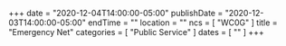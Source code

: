 +++
date = "2020-12-04T14:00:00-05:00"
publishDate = "2020-12-03T14:00:00-05:00"
endTime = ""
location = ""
ncs = [ "WC0G" ]
title = "Emergency Net"
categories = [ "Public Service" ]
dates = [ "" ]
+++
